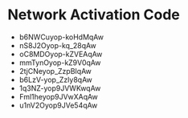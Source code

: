 # Network Activation Code
* b6NWCuyop-koHdMqAw
* nS8J2Oyop-kq_28qAw
* oC8MDOyop-kZVEAqAw
* mmTynOyop-kZ9V0qAw
* 2tjCNeyop_ZzpBIqAw
* b6LzV-yop_Zzly8qAw
* 1q3NZ-yop9JVWKwqAw
* Fml1heyop9JVwXAqAw
* u1nV2Oyop9JVe54qAw